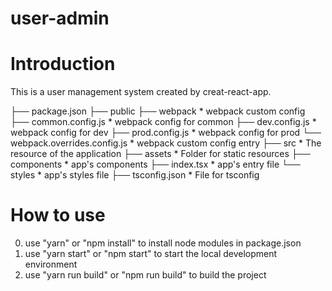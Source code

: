 # user-admin

# Introduction
This is a user management system created by creat-react-app.

├── package.json
├── public
├── webpack                                  * webpack custom config
   ├── common.config.js                      * webpack config for common
   ├── dev.config.js                         * webpack config for dev
   ├── prod.config.js                        * webpack config for prod
   └── webpack.overrides.config.js           * webpack custom config entry
├── src                                      * The resource of the application
   ├── assets                                * Folder for static resources
   ├── components                            * app's components
   ├── index.tsx                             * app's entry file
   └── styles                                * app's styles file
├── tsconfig.json                            * File for tsconfig

# How to use
0. use "yarn" or "npm install" to install node modules in package.json
1. use "yarn start" or "npm start" to start the local development environment
2. use "yarn run build" or "npm run build" to build the project
